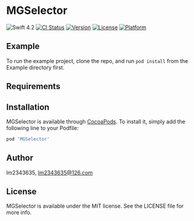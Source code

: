 # MGSelector

![Swift 4.2](https://img.shields.io/badge/Swift-4.2-orange.svg)
[![CI Status](https://img.shields.io/travis/lm2343635/MGSelector.svg?style=flat)](https://travis-ci.org/lm2343635/MGSelector)
[![Version](https://img.shields.io/cocoapods/v/MGSelector.svg?style=flat)](https://cocoapods.org/pods/MGSelector)
[![License](https://img.shields.io/cocoapods/l/MGSelector.svg?style=flat)](https://cocoapods.org/pods/MGSelector)
[![Platform](https://img.shields.io/cocoapods/p/MGSelector.svg?style=flat)](https://cocoapods.org/pods/MGSelector)

## Example

To run the example project, clone the repo, and run `pod install` from the Example directory first.

## Requirements

## Installation

MGSelector is available through [CocoaPods](https://cocoapods.org). To install
it, simply add the following line to your Podfile:

```ruby
pod 'MGSelector'
```

## Author

lm2343635, lm2343635@126.com

## License

MGSelector is available under the MIT license. See the LICENSE file for more info.
